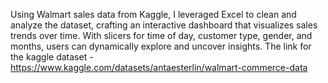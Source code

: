 Using Walmart sales data from Kaggle, I leveraged Excel to clean and analyze the dataset, crafting an interactive dashboard that visualizes sales trends over time. With slicers for time of day, customer type, gender, and months, 
users can dynamically explore and uncover insights.
The link for the kaggle dataset - https://www.kaggle.com/datasets/antaesterlin/walmart-commerce-data 
